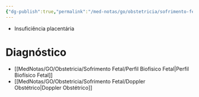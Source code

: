 ```yaml
---
{"dg-publish":true,"permalink":"/med-notas/go/obstetricia/sofrimento-fetal/sofrimento-fetal-cronico/"}
---
```


- Insuficiência placentária
# Diagnóstico
- [[MedNotas/GO/Obstetricia/Sofrimento Fetal/Perfil Biofísico Fetal\|Perfil Biofísico Fetal]]
- [[MedNotas/GO/Obstetricia/Sofrimento Fetal/Doppler Obstétrico\|Doppler Obstétrico]]